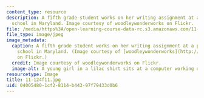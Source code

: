 ```yaml
---
content_type: resource
description: A fifth grade student works on her writing assignment at a public elementary
  school in Maryland. Image courtesy of woodleywonderworks on Flickr.
file: /media/https%3A/open-learning-course-data-rc.s3.amazonaws.com/11-124-introduction-to-education-looking-forward-and-looking-back-on-education-fall-2011/040054801cf28114b44397f79433d0b6_11-124f11.jpg
file_type: image/jpeg
image_metadata:
  caption: A fifth grade student works on her writing assignment at a public elementary
    school in Maryland. (Image courtesy of [woodleywonderworks](http://www.flickr.com/photos/wwworks/5073550323/)
    on Flickr.)
  credit: Image courtesy of woodleywonderworks on Flickr.
  image-alt: A young girl in a lilac shirt sits at a computer working on homework.
resourcetype: Image
title: 11-124f11.jpg
uid: 04005480-1cf2-8114-b443-97f79433d0b6
---
```

